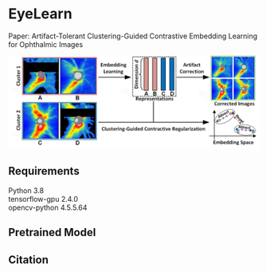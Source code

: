 # EyeLearn
Paper: Artifact-Tolerant Clustering-Guided Contrastive Embedding Learning for Ophthalmic Images

<img src="imgs/Fig1.png" width="700">

## Requirements
Python 3.8 <br/>
tensorflow-gpu 2.4.0 <br/>
opencv-python 4.5.5.64


## Pretrained Model


## Citation
